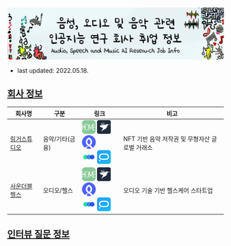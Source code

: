 ![logo](logo.png)

- last updated: 2022.05.18.



## [회사 정보](./company_infos)

| 회사명                                                | 구분            | 링크                                                         | 비고                                           |
| ----------------------------------------------------- | --------------- | ------------------------------------------------------------ | ---------------------------------------------- |
| [링거스튜디오](./company_infos/music/LingerStudio.md) | 음악/기타(금융) | [![홈페이지](.ico/home-32x32.png)](https://www.lingerstudio.com/) [![프로그래머스](.ico/programmers-32x32.png)](https://programmers.co.kr/companies/7837) [![로켓펀치](.ico/rocketpunch-32x32.png)](https://www.rocketpunch.com/companies/lingerstudiocorp) <br/>[![원티드](.ico/wanted-32x32.png)](https://www.wanted.co.kr/company/23508) [![잡코리아](.ico/jobkorea-32x32.png)](https://www.jobkorea.co.kr/Recruit/GI_Read/38482663) | NFT 기반 음악 저작권 및 무형자산 글로벌 거래소 |
| [사운더블헬스](./company_infos/audio/SoundableHealth.md) | 오디오/헬스     | [![홈페이지](.ico/home-32x32.png)](https://www.soundable.health/) [![프로그래머스](.ico/programmers-32x32.png)](#) [![로켓펀치](.ico/rocketpunch-32x32.png)](https://www.rocketpunch.com/companies/soundable-health-inc) <br/>[![원티드](.ico/wanted-32x32.png)](https://www.wanted.co.kr/company/5189) [![잡코리아](.ico/jobkorea-32x32.png)](#) | 오디오 기술 기반 헬스케어 스타트업             |



## [인터뷰 질문 정보](./job_interview_questions)

